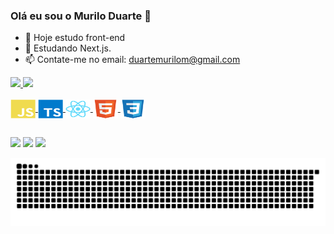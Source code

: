 ### Olá eu sou o Murilo Duarte  👋


- 🔭  Hoje estudo front-end
- 🌱  Estudando Next.js.
- 📫  Contate-me no email: duartemurilom@gmail.com

 <div>
  <a href="https://github.com/Duartemurilo">
    
  <img height="180em" src="https://github-readme-stats.vercel.app/api?username=Duartemurilo&show_icons=true&theme=dark&include_all_commits=true&count_private=true"/>
                           
  <img height="180em" src="https://github-readme-stats.vercel.app/api/top-langs/?username=Duartemurilo&layout=compact&langs_count=7&theme=dark"/>
</div>
  
  <div style="display: inline_block"><br>
  <img align="center" alt="Muzi-Js" height="30" width="40" src="https://raw.githubusercontent.com/devicons/devicon/master/icons/javascript/javascript-plain.svg">
  <img align="center" alt="Muzi-Ts" height="30" width="40" src="https://raw.githubusercontent.com/devicons/devicon/master/icons/typescript/typescript-plain.svg">
  <img align="center" alt="Muzi-React" height="30" width="40" src="https://raw.githubusercontent.com/devicons/devicon/master/icons/react/react-original.svg">
  <img align="center" alt="Muzi-HTML" height="30" width="40" src="https://raw.githubusercontent.com/devicons/devicon/master/icons/html5/html5-original.svg">
  <img align="center" alt="Muzi-CSS" height="30" width="40" src="https://raw.githubusercontent.com/devicons/devicon/master/icons/css3/css3-original.svg">
</div>
  
  ##
  
  <div>
    <a href="https://www.instagram.com/muriloduarte700" target="_blank"><img src="https://img.shields.io/badge/-Instagram-%23E4405F?style=for-the-badge&logo=instagram&logoColor=white" target="_blank"></a>
    <a href = "duartemurilom@gmail.com"><img src="https://img.shields.io/badge/-Gmail-%23333?style=for-the-badge&logo=gmail&logoColor=white" target="_blank"></a>
    <a href="https://www.linkedin.com/in/murilo-duarte-martins-7552aa1a6" target="_blank"><img src="https://img.shields.io/badge/-LinkedIn-%230077B5?style=for-the-badge&logo=linkedin&logoColor=white" target="_blank"></a> 
  </div>
 
 ![Snake animation](https://github.com/Duartemurilo/Duartemurilo/blob/output/github-contribution-grid-snake.svg)


